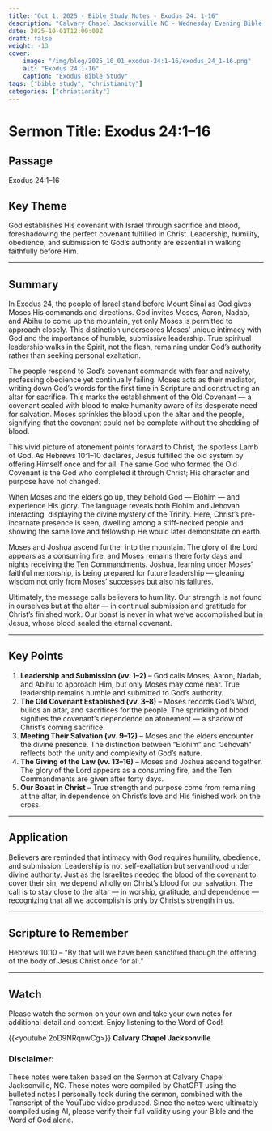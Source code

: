 ```yaml
---
title: "Oct 1, 2025 - Bible Study Notes - Exodus 24: 1-16"
description: "Calvary Chapel Jacksonville NC - Wednesday Evening Bible Study for 10/01/2025"
date: 2025-10-01T12:00:00Z
draft: false
weight: -13
cover:
    image: "/img/blog/2025_10_01_exodus-24:1-16/exodus_24_1-16.png"
    alt: "Exodus 24:1-16"
    caption: "Exodus Bible Study"
tags: ["bible study", "christianity"]
categories: ["christianity"]
---
```


# Sermon Title: Exodus 24:1–16

## Passage
Exodus 24:1–16

## Key Theme
God establishes His covenant with Israel through sacrifice and blood, foreshadowing the perfect covenant fulfilled in Christ. Leadership, humility, obedience, and submission to God’s authority are essential in walking faithfully before Him.

---

## Summary
In Exodus 24, the people of Israel stand before Mount Sinai as God gives Moses His commands and directions. God invites Moses, Aaron, Nadab, and Abihu to come up the mountain, yet only Moses is permitted to approach closely. This distinction underscores Moses’ unique intimacy with God and the importance of humble, submissive leadership. True spiritual leadership walks in the Spirit, not the flesh, remaining under God’s authority rather than seeking personal exaltation.

The people respond to God’s covenant commands with fear and naivety, professing obedience yet continually failing. Moses acts as their mediator, writing down God’s words for the first time in Scripture and constructing an altar for sacrifice. This marks the establishment of the Old Covenant — a covenant sealed with blood to make humanity aware of its desperate need for salvation. Moses sprinkles the blood upon the altar and the people, signifying that the covenant could not be complete without the shedding of blood.

This vivid picture of atonement points forward to Christ, the spotless Lamb of God. As Hebrews 10:1–10 declares, Jesus fulfilled the old system by offering Himself once and for all. The same God who formed the Old Covenant is the God who completed it through Christ; His character and purpose have not changed.

When Moses and the elders go up, they behold God — Elohim — and experience His glory. The language reveals both Elohim and Jehovah interacting, displaying the divine mystery of the Trinity. Here, Christ’s pre-incarnate presence is seen, dwelling among a stiff-necked people and showing the same love and fellowship He would later demonstrate on earth.

Moses and Joshua ascend further into the mountain. The glory of the Lord appears as a consuming fire, and Moses remains there forty days and nights receiving the Ten Commandments. Joshua, learning under Moses’ faithful mentorship, is being prepared for future leadership — gleaning wisdom not only from Moses’ successes but also his failures.

Ultimately, the message calls believers to humility. Our strength is not found in ourselves but at the altar — in continual submission and gratitude for Christ’s finished work. Our boast is never in what we’ve accomplished but in Jesus, whose blood sealed the eternal covenant.

---

## Key Points
1. **Leadership and Submission (vv. 1–2)** – God calls Moses, Aaron, Nadab, and Abihu to approach Him, but only Moses may come near. True leadership remains humble and submitted to God’s authority.  
2. **The Old Covenant Established (vv. 3–8)** – Moses records God’s Word, builds an altar, and sacrifices for the people. The sprinkling of blood signifies the covenant’s dependence on atonement — a shadow of Christ’s coming sacrifice.  
3. **Meeting Their Salvation (vv. 9–12)** – Moses and the elders encounter the divine presence. The distinction between “Elohim” and “Jehovah” reflects both the unity and complexity of God’s nature.  
4. **The Giving of the Law (vv. 13–16)** – Moses and Joshua ascend together. The glory of the Lord appears as a consuming fire, and the Ten Commandments are given after forty days.  
5. **Our Boast in Christ** – True strength and purpose come from remaining at the altar, in dependence on Christ’s love and His finished work on the cross.  

---

## Application
Believers are reminded that intimacy with God requires humility, obedience, and submission. Leadership is not self-exaltation but servanthood under divine authority. Just as the Israelites needed the blood of the covenant to cover their sin, we depend wholly on Christ’s blood for our salvation. The call is to stay close to the altar — in worship, gratitude, and dependence — recognizing that all we accomplish is only by Christ’s strength in us.

---

## Scripture to Remember
Hebrews 10:10 – “By that will we have been sanctified through the offering of the body of Jesus Christ once for all.”

---

## Watch
Please watch the sermon on your own and take your own notes for additional detail and context.  Enjoy listening to the Word of God!

{{<youtube 2oD9NRqnwCg>}}
**Calvary Chapel Jacksonville**


### Disclaimer:
These notes were taken based on the Sermon at Calvary Chapel Jacksonville, NC. These notes were compiled by ChatGPT using the bulleted notes I personally took during the sermon, combined with the Transcript of the YouTube video produced.  Since the notes were ultimately compiled using AI, please verify their full validity using your Bible and the Word of God alone.